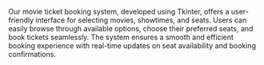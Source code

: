 Our movie ticket booking system, developed using Tkinter, offers a user-friendly interface for selecting movies, showtimes, and seats. Users can easily browse through available options, choose their preferred seats, and book tickets seamlessly. The system ensures a smooth and efficient booking experience with real-time updates on seat availability and booking confirmations.





